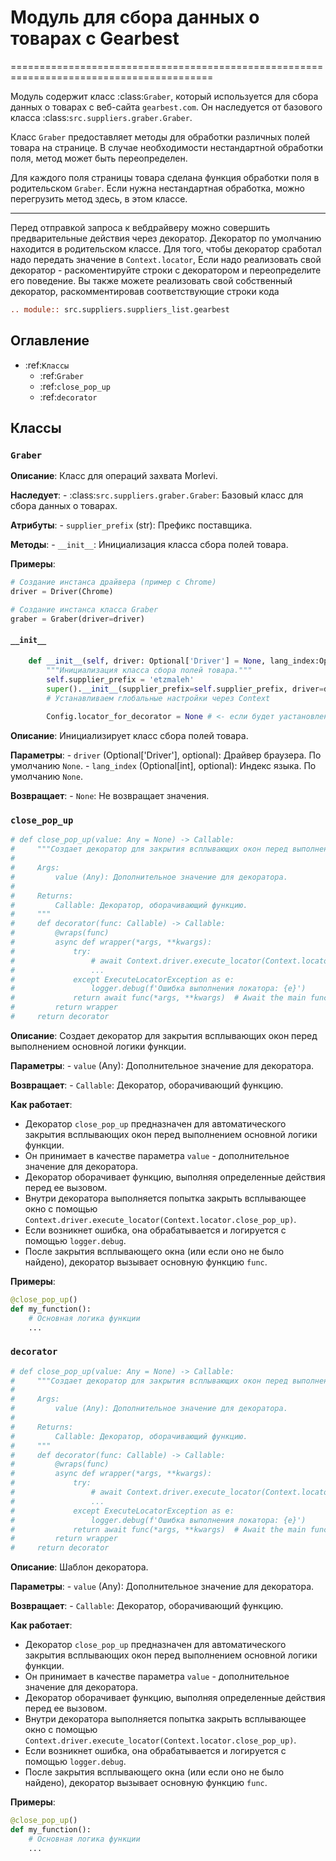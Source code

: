 # Модуль для сбора данных о товарах с Gearbest
=========================================================================================

Модуль содержит класс :class:`Graber`, который используется для сбора данных о товарах с веб-сайта `gearbest.com`. 
Он наследуется от базового класса :class:`src.suppliers.graber.Graber`.

Класс `Graber` предоставляет методы для обработки различных полей товара на странице. 
В случае необходимости нестандартной обработки поля, метод может быть переопределен.

Для каждого поля страницы товара сделана функция обработки поля в родительском `Graber`.
Если нужна нестандартная обработка, можно перегрузить метод здесь, в этом классе.

------------------
Перед отправкой запроса к вебдрайверу можно совершить предварительные действия через декоратор. 
Декоратор по умолчанию находится в родительском классе. Для того, чтобы декоратор сработал надо передать значение 
в `Context.locator`, Если надо реализовать свой декоратор - раскоментируйте строки с декоратором и переопределите его поведение.
Вы также можете реализовать свой собственный декоратор, раскомментировав соответствующие строки кода

```rst
.. module:: src.suppliers.suppliers_list.gearbest
```

## Оглавление
- :ref:`Классы`
  - :ref:`Graber`
  - :ref:`close_pop_up`
  - :ref:`decorator`

## Классы

### `Graber`

**Описание**: Класс для операций захвата Morlevi.

**Наследует**:
    - :class:`src.suppliers.graber.Graber`: Базовый класс для сбора данных о товарах.

**Атрибуты**:
    - `supplier_prefix` (str): Префикс поставщика.

**Методы**:
    - `__init__`: Инициализация класса сбора полей товара.

**Примеры**:

```python
# Создание инстанса драйвера (пример с Chrome)
driver = Driver(Chrome)

# Создание инстанса класса Graber
graber = Graber(driver=driver)
```

#### `__init__`

```python
    def __init__(self, driver: Optional['Driver'] = None, lang_index:Optional[int] = None):
        """Инициализация класса сбора полей товара."""
        self.supplier_prefix = 'etzmaleh'
        super().__init__(supplier_prefix=self.supplier_prefix, driver=driver, lang_index=lang_index)
        # Устанавливаем глобальные настройки через Context
        
        Config.locator_for_decorator = None # <- если будет уастановлено значение - то оно выполнится в декораторе `@close_pop_up`
```

**Описание**: Инициализирует класс сбора полей товара.

**Параметры**:
    - `driver` (Optional['Driver'], optional): Драйвер браузера. По умолчанию `None`.
    - `lang_index` (Optional[int], optional): Индекс языка. По умолчанию `None`.

**Возвращает**:
    - `None`: Не возвращает значения.


### `close_pop_up`

```python
# def close_pop_up(value: Any = None) -> Callable:
#     """Создает декоратор для закрытия всплывающих окон перед выполнением основной логики функции.
# 
#     Args:
#         value (Any): Дополнительное значение для декоратора.
# 
#     Returns:
#         Callable: Декоратор, оборачивающий функцию.
#     """
#     def decorator(func: Callable) -> Callable:
#         @wraps(func)
#         async def wrapper(*args, **kwargs):
#             try:
#                 # await Context.driver.execute_locator(Context.locator.close_pop_up)  # Await async pop-up close  
#                 ... 
#             except ExecuteLocatorException as e:
#                 logger.debug(f'Ошибка выполнения локатора: {e}')
#             return await func(*args, **kwargs)  # Await the main function
#         return wrapper
#     return decorator
```

**Описание**: Создает декоратор для закрытия всплывающих окон перед выполнением основной логики функции.

**Параметры**:
    - `value` (Any): Дополнительное значение для декоратора.

**Возвращает**:
    - `Callable`: Декоратор, оборачивающий функцию.

**Как работает**:

- Декоратор `close_pop_up` предназначен для автоматического закрытия всплывающих окон перед выполнением основной логики функции.
- Он принимает в качестве параметра `value` - дополнительное значение для декоратора. 
- Декоратор оборачивает функцию, выполняя определенные действия перед ее вызовом.
- Внутри декоратора выполняется попытка закрыть всплывающее окно с помощью `Context.driver.execute_locator(Context.locator.close_pop_up)`.
- Если возникнет ошибка, она обрабатывается и логируется с помощью `logger.debug`.
- После закрытия всплывающего окна (или если оно не было найдено), декоратор вызывает основную функцию `func`.

**Примеры**:

```python
@close_pop_up()
def my_function():
    # Основная логика функции
    ...
```

### `decorator`

```python
# def close_pop_up(value: Any = None) -> Callable:
#     """Создает декоратор для закрытия всплывающих окон перед выполнением основной логики функции.
# 
#     Args:
#         value (Any): Дополнительное значение для декоратора.
# 
#     Returns:
#         Callable: Декоратор, оборачивающий функцию.
#     """
#     def decorator(func: Callable) -> Callable:
#         @wraps(func)
#         async def wrapper(*args, **kwargs):
#             try:
#                 # await Context.driver.execute_locator(Context.locator.close_pop_up)  # Await async pop-up close  
#                 ... 
#             except ExecuteLocatorException as e:
#                 logger.debug(f'Ошибка выполнения локатора: {e}')
#             return await func(*args, **kwargs)  # Await the main function
#         return wrapper
#     return decorator
```

**Описание**: Шаблон декоратора.

**Параметры**:
    - `value` (Any): Дополнительное значение для декоратора.

**Возвращает**:
    - `Callable`: Декоратор, оборачивающий функцию.

**Как работает**:

- Декоратор `close_pop_up` предназначен для автоматического закрытия всплывающих окон перед выполнением основной логики функции.
- Он принимает в качестве параметра `value` - дополнительное значение для декоратора. 
- Декоратор оборачивает функцию, выполняя определенные действия перед ее вызовом.
- Внутри декоратора выполняется попытка закрыть всплывающее окно с помощью `Context.driver.execute_locator(Context.locator.close_pop_up)`.
- Если возникнет ошибка, она обрабатывается и логируется с помощью `logger.debug`.
- После закрытия всплывающего окна (или если оно не было найдено), декоратор вызывает основную функцию `func`.

**Примеры**:

```python
@close_pop_up()
def my_function():
    # Основная логика функции
    ...